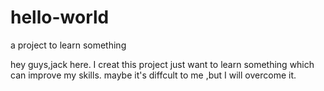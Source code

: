 # hello-world
a project to learn something

hey guys,jack here.
I creat this project just want to learn something which can improve my skills.
maybe it's diffcult to me ,but I will overcome it.

